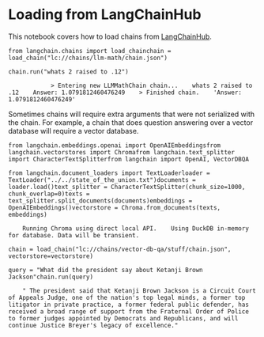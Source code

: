 Loading from LangChainHub
=========================

This notebook covers how to load chains from [LangChainHub](https://github.com/hwchase17/langchain-hub).

    from langchain.chains import load_chainchain = load_chain("lc://chains/llm-math/chain.json")

    chain.run("whats 2 raised to .12")

                > Entering new LLMMathChain chain...    whats 2 raised to .12    Answer: 1.0791812460476249    > Finished chain.    'Answer: 1.0791812460476249'

Sometimes chains will require extra arguments that were not serialized with the chain. For example, a chain that does question answering over a vector database will require a vector database.

    from langchain.embeddings.openai import OpenAIEmbeddingsfrom langchain.vectorstores import Chromafrom langchain.text_splitter import CharacterTextSplitterfrom langchain import OpenAI, VectorDBQA

    from langchain.document_loaders import TextLoaderloader = TextLoader("../../state_of_the_union.txt")documents = loader.load()text_splitter = CharacterTextSplitter(chunk_size=1000, chunk_overlap=0)texts = text_splitter.split_documents(documents)embeddings = OpenAIEmbeddings()vectorstore = Chroma.from_documents(texts, embeddings)

        Running Chroma using direct local API.    Using DuckDB in-memory for database. Data will be transient.

    chain = load_chain("lc://chains/vector-db-qa/stuff/chain.json", vectorstore=vectorstore)

    query = "What did the president say about Ketanji Brown Jackson"chain.run(query)

        " The president said that Ketanji Brown Jackson is a Circuit Court of Appeals Judge, one of the nation's top legal minds, a former top litigator in private practice, a former federal public defender, has received a broad range of support from the Fraternal Order of Police to former judges appointed by Democrats and Republicans, and will continue Justice Breyer's legacy of excellence."